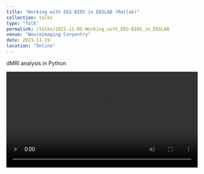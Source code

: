 ```yaml
---
title: "Working with EEG-BIDS in EEGLAB (Matlab)"
collection: talks
type: "Talk"
permalink: /talks/2021-11-05-Working_with_EEG-BIDS_in_EEGLAB
venue: "Neuroimaging Carpentry"
date: 2021-11-19
location: "Online"
---
```


dMRI analysis in Python<br>
<p align="center">
    <video style="width:100%" controls>
    <source src="https://box.bic.mni.mcgill.ca/s/rdGXXnaMA8cTAPI?path=%2F11192021#/files_mediaviewer/GMT20211119-155102_Recording_2006x1128.mp4?raw=true" type="video/mp4">
    </video>
</p>
